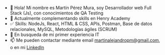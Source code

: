 - 👋 Hola! Mi nombre es Martín Pérez Mura, soy Desarrollador web Full Stack (Js), con conocimientos de QA Testing
- 🌱 Actualmente complementando skills en Henry Academy
- ✅ Skills: NodeJs, React, HTML & CSS, APIs, Postman, Base de datos relacionales, MySQL,  Metodologías ágiles (SCRUM) 
- 💞️ En busqueda de mi primer experiencia IT
- 📫 Me pueden contactar mediante email martinalejandropm@gmail.com, o en mi [LinkedIn](https://www.linkedin.com/in/martin-perez-mura-ab993811a/)

<!---
MartinMura/MartinMura is a ✨ special ✨ repository because its `README.md` (this file) appears on your GitHub profile.
You can click the Preview link to take a look at your changes.
--->
